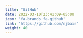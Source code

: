 ```yaml
---
title: "GitHub"
date: 2022-03-10T23:41:09-05:00
icon: 'fa-brands fa-github'
link: 'https://github.com/njbair'
weight: 40
---
```


